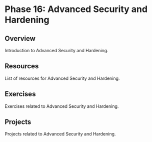 # Phase 16: Advanced Security and Hardening

## Overview

Introduction to Advanced Security and Hardening.

## Resources

List of resources for Advanced Security and Hardening.

## Exercises

Exercises related to Advanced Security and Hardening.

## Projects

Projects related to Advanced Security and Hardening.
